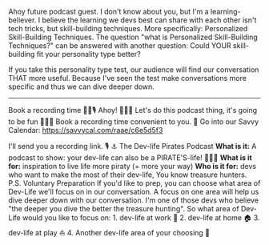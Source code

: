 Ahoy future podcast guest. I don't know about you, but I'm a learning-believer. I believe the learning we devs best can share with each other isn't tech tricks, but skill-building techniques. More specifically: Personalized Skill-Building Techniques. The question "what is Personalized Skill-Building Techniques?" can be answered with another question: Could YOUR skill-building fit your personality type better?

If you take this personality type test, our audience will find our conversation THAT more useful. Because I've seen the test make conversations more specific and thus we can dive deeper down.



---------------------

Book a recording time  📆😃🎙️ Ahoy! 🥳🏴‍☠️ Let's do this podcast thing, it's going to be fun 🥳🏴‍☠️ Book a recording time convenient to you. 📆 Go into our Savvy Calendar:
https://savvycal.com/raae/c6e5d5f3

I'll send you a recording link. 🎙️ ⚓ The Dev-life Pirates Podcast **What is it:** A podcast to show: your dev-life can also be a PIRATE'S-life! 🥳🏴‍☠️ **What is it for:** inspiration to live life more piraty (= more your way) **Who is it for:** devs who want to make the most of their dev-life, You know treasure hunters. P.S. Voluntary Preparation If you'd like to prep, you can choose what area of Dev-Life we'll focus on in our conversation. A focus on one area will help us dive deeper down with our conversation. I'm one of those devs who believe "the deeper you dive the better the treasure hunting". So what area of Dev-Life would you like to focus on: 1. dev-life at work 🔧 2. dev-life at home 🏠 3. dev-life at play ⛵ 4. Another dev-life area of your choosing 🥳